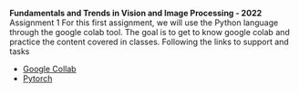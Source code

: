**Fundamentals and Trends in Vision and Image Processing - 2022**
Assignment 1
For this first assignment, we will use the Python language through the google colab tool. The goal is to get to know google colab and practice the content covered in classes.
Following the links to support and tasks

- [Google Collab](google_colab.md)
- [Pytorch](pytorch.md)
